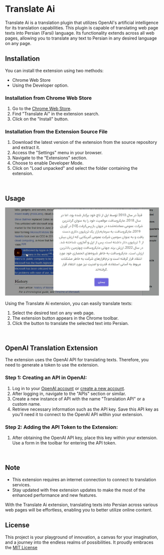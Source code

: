 # Translate Ai
Translate Ai is a translation plugin that utilizes OpenAI's artificial intelligence for its translation capabilities. This plugin is capable of translating web page texts into Persian (Farsi) language. Its functionality extends across all web pages, allowing you to translate any text to Persian in any desired language on any page.

## Installation

You can install the extension using two methods:
- Chrome Web Store
- Using the Developer option.

### Installation from Chrome Web Store
1. Go to the [Chrome Web Store](https://chrome.google.com/).
2. Find "Translate Ai" in the extension search.
3. Click on the "Install" button.

### Installation from the Extension Source File
1. Download the latest version of the extension from the source repository and extract it.
2. Access the "Settings" menu in your browser.
3. Navigate to the "Extensions" section.
4. Choose to enable Developer Mode.
5. Click on "Load unpacked" and select the folder containing the extension.

<br>

## Usage

![s](https://raw.githubusercontent.com/EhsanGoli2006/Translate-Ai/Master/preview/screenshot.png)

Using the Translate Ai extension, you can easily translate texts:

1. Select the desired text on any web page.
2. The extension button appears in the Chrome toolbar.
3. Click the button to translate the selected text into Persian.

<br>

## OpenAI Translation Extension

The extension uses the OpenAI API for translating texts. Therefore, you need to generate a token to use the extension.

### Step 1: Creating an API in OpenAI:

1. Log in to your [OpenAI account](https://platform.openai.com/account/api-keys) or [create a new account](https://platform.openai.com/signup).
2. After logging in, navigate to the "APIs" section or similar.
3. Create a new instance of API with the name "Translation API" or a custom name.
4. Retrieve necessary information such as the API key. Save this API key as you'll need it to connect to the OpenAI API within your extension.

### Step 2: Adding the API Token to the Extension:

1. After obtaining the OpenAI API key, place this key within your extension. Use a form in the toolbar for entering the API token.

<br>

## Note

- This extension requires an internet connection to connect to translation services.
- Stay updated with free extension updates to make the most of the enhanced performance and new features.

With the Translate Ai extension, translating texts into Persian across various web pages will be effortless, enabling you to better utilize online content.

## License

This project is your playground of innovation, a canvas for your imagination, and a journey into the endless realms of possibilities. It proudly embraces the [MIT License](LICENSE)
